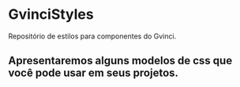 # GvinciStyles
Repositório de estilos para componentes do Gvinci.

## Apresentaremos alguns modelos de css que você pode usar em seus projetos.
